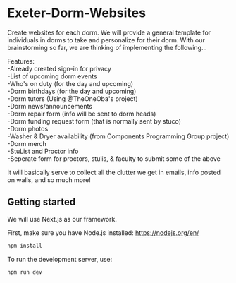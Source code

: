 # Exeter-Dorm-Websites
Create websites for each dorm. We will provide a general template for individuals in dorms to take and personalize for their dorm. With our brainstorming so far, we are thinking of implementing the following...

Features:\
-Already created sign-in for privacy\
-List of upcoming dorm events\
-Who's on duty (for the day and upcoming)\
-Dorm birthdays (for the day and upcoming)\
-Dorm tutors (Using @TheOneOba's project)\
-Dorm news/announcements\
-Dorm repair form (info will be sent to dorm heads)\
-Dorm funding request form (that is normally sent by stuco)\
-Dorm photos\
-Washer & Dryer availability (from Components Programming Group project)\
-Dorm merch\
-StuList and Proctor info\
-Seperate form for proctors, stulis, & faculty to submit some of the above

It will basically serve to collect all the clutter we get in emails, info posted on walls, and so much more!

## Getting started
We will use Next.js as our framework.

First, make sure you have Node.js installed: https://nodejs.org/en/

```bash
npm install
```

To run the development server, use:

```bash
npm run dev
```
